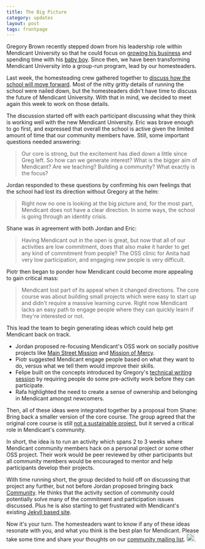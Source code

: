 ```yaml
---
title: The Big Picture
category: updates
layout: post
tags: frontpage
---
```


Gregory Brown recently stepped down from his leadership role within Mendicant University so that he could focus on [growing his business](http://practicingruby.com) and spending time with his [baby boy](http://farm9.staticflickr.com/8014/7550866270_4d9a358395_z.jpg). Since then, we have been transforming Mendicant University into a group-run program, lead by our homesteaders. 

Last week, the homesteading crew gathered together to [discuss how the school will move forward](/updates/2012/07/06/moving-forward.html). Most of the nitty gritty details of running the school were nailed down, but the homesteaders didn't have time to discuss the future of Mendicant University. With that in mind, we decided to meet again this week to work on those details.

The discussion started off with each participant discussing what they think is working well with the new Mendicant University. Eric was brave enough to go first, and expressed that overall the school is active given the limited amount of time that our community members have. Still, some important questions needed answering:

> Our core is strong, but the excitement has died down a little since Greg left. So how can we generate interest? What is the bigger aim of Mendicant? Are we teaching? Building a community? What exactly is the focus?

Jordan responded to these questions by confirming his own feelings that the
school had lost its direction without Gregory at the helm:

> Right now no one is looking at the big picture and, for the most part, Mendicant does not have a clear direction. In some ways, the school is going through an identity crisis.

Shane was in agreement with both Jordan and Eric:

> Having Mendicant out in the open is great, but now that all of our activities are low commitment, does that also make it harder to get any kind of commitment from people? The OSS clinic for Anita had very low participation, and engaging new people is very difficult.

Piotr then began to ponder how Mendicant could become more appealing to gain critical mass:

> Mendicant lost part of its appeal when it changed directions. The core course was about building small projects which were easy to start up and didn't require a massive learning curve.  Right now Mendicant lacks an easy path to engage people where they can quickly learn if they're interested or not.

This lead the team to begin generating ideas which could help get Mendicant back on track.

- Jordan proposed re-focusing Mendicant's OSS work on socially positive projects like [Main Street Mission](https://github.com/MainStMission/food-pantry-manager) and [Mission of Mercy](https://github.com/mission-of-mercy/mission-of-mercy#readme).
- Piotr suggested Mendicant engage people based on what they want to do, versus what we tell them would improve their skills.
- Felipe built on the concepts introduced by Gregory's [technical writing session](/activities/2012/06/05/technical-writing.html) by requiring people do some pre-activity work before they can participate.
- Rafa highlighted the need to create a sense of ownership and belonging in Mendicant amongst newcomers.

Then, all of these ideas were integrated together by a proposal from Shane: Bring back a smaller version of the core course. The group agreed that the original core course is still [not a sustainable project](http://git.io/txB0VQ), but it served a critical role in Mendicant's community.

In short, the idea is to run an activity which spans 2 to 3 weeks where Mendicant community members hack on a personal project or some other OSS project. Their work would be peer reviewed by other participants but all community members would be encouraged to mentor and help participants develop their projects.

With time running short, the group decided to hold off on discussing that project any further, but not before Jordan proposed bringing back [Community](https://github.com/mendicant-original/community#readme). He thinks that the activity section of community could potentially solve many of the commitment and participation issues discussed. Plus he is also starting to get frustrated with Mendicant's existing [Jekyll based site](https://github.com/mendicant/mendicantuniversity.org).

Now it's your turn. The homesteaders want to know if any of these ideas resonate with you, and what you think is the best plan for Mendicant. Please take some time and share your thoughts on our [community mailing list](http://lists.mendicantuniversity.org/listinfo.cgi/community-mendicantuniversity.org). <img src="http://community.mendicantuniversity.org/assets/emojis/heart.png" class="emoji" title=":heart:" alt=":heart:" height="20" width="20">.
